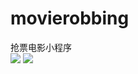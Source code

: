 # movierobbing
抢票电影小程序
<br>
<img src="http://web.zayata.com/lockes/images/20180328134629.png?page=2017" >
<img src="http://web.zayata.com/lockes/images/20180328134637.png?page=2017" >
